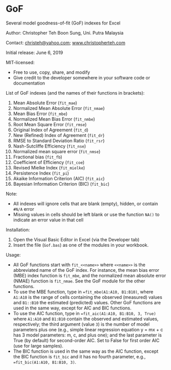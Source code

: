 # GoF
Several model goodness-of-fit (GoF) indexes for Excel


Author: Christopher Teh Boon Sung, Uni. Putra Malaysia

Contact: christeh@yahoo.com; www.christopherteh.com

Initial release: June 6, 2019


MIT-licensed:
*  Free to use, copy, share, and modify
*  Give credit to the developer somewhere in your software code or documentation


List of GoF indexes (and the names of their functions in brackets):
1.  Mean Absolute Error (`fit_mae`)
1.  Normalized Mean Absolute Error (`fit_nmae`)
1.  Mean Bias Error (`fit_mbe`)
1.  Normalized Mean Bias Error (`fit_nmbe`)
1.  Root Mean Square Error (`fit_rmse`)
1.  Original Index of Agreement (`fit_d`)
1.  New (Refined) Index of Agreement (`fit_dr`)
1.  RMSE to Standard Deviation Ratio (`fit_rsr`)
1.  Nash-Sutcliffe Efficiency (`fit_nse`)
1.  Normalized mean square error (`fit_nmse`)
1.  Fractional bias (`fit_fb`)
1.  Coefficient of Efficiency (`fit_coe`)
1.  Revised Mielke Index (`fit_mielke`)
1.  Persistence Index (`fit_pi`)
1.  Akaike Information Criterion (AIC) (`fit_aic`)
1.  Bayesian Information Criterion (BIC) (`fit_bic`)


Note:
*  All indexes will ignore cells that are blank (empty), hidden, or contain `#N/A` error
*  Missing values in cells should be left blank or use the function `NA()` to indicate an error value in that cell


Installation:
1. Open the Visual Basic Editor in Excel (via the Developer tab)
1. Insert the file (`Gof.bas`) as one of the modules in your workbook.


Usage:
* All GoF functions start with `fit_<<name>>` where `<<name>>` is the abbreviated name of the GoF index. For instance, the mean bias error (MBE) index function is `fit_mbe`, and the normalized mean absolute error (NMAE) function is `fit_nmae`. See the GoF module for the other functions.
* To use the MBE function, type in `=fit_mbe(A1:A10, B1:B10)`, where `A1:A10` is the range of cells containing the observed (measured) values and `B1::B10` the estimated (predicted) values. Other GoF functions are used in the same way, except for AIC and BIC functions.
* To use the AIC function, type in `=fit_aic(A1:A10, B1:B10, 3, True)` where `A1:A10` and `B1:B10` contain the observed and estimated values, respectively; the third argument (value `3`) is the number of model parameters plus one (e.g., simple linear regression equation y = mx + c has 3 model parameters: m, c, and plus one); and the last parameter is True (by default) for second-order AIC. Set to False for first order AIC (use for large samples).
* The BIC function is used in the same way as the AIC function, except the BIC function is `fit_bic` and it has no fourth parameter, e.g., `=fit_bic(A1:A10, B1:B10, 3)`.
  
